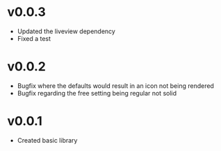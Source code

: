 # v0.0.3
- Updated the liveview dependency
- Fixed a test

# v0.0.2
- Bugfix where the defaults would result in an icon not being rendered
- Bugfix regarding the free setting being regular not solid

# v0.0.1
- Created basic library


